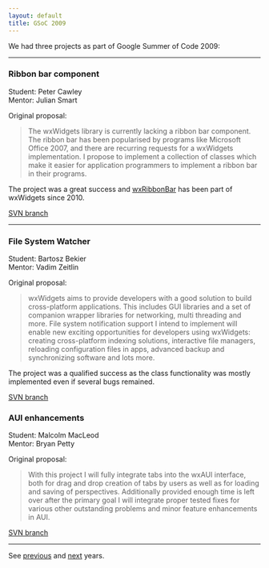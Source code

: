 ```yaml
---
layout: default
title: GSoC 2009
---
```


We had three projects as part of Google Summer of Code 2009:

----

### Ribbon bar component
Student: Peter Cawley  
Mentor: Julian Smart

Original proposal:

> The wxWidgets library is currently lacking a ribbon bar component. The ribbon
> bar has been popularised by programs like Microsoft Office 2007, and there
> are recurring requests for a wxWidgets implementation. I propose to implement
> a collection of classes which make it easier for application programmers to
> implement a ribbon bar in their programs.

The project was a great success and
[wxRibbonBar](http://docs.wxwidgets.org/trunk/classwx_ribbon_bar.html) has been
part of wxWidgets since 2010.

[SVN branch](http://trac.wxwidgets.org/browser/wxWidgets/branches/SOC2009_RIBBON)

----

### File System Watcher
Student: Bartosz Bekier  
Mentor: Vadim Zeitlin

Original proposal:

> wxWidgets aims to provide developers with a good solution to build
> cross-platform applications. This includes GUI libraries and a set of
> companion wrapper libraries for networking, multi threading and more. File
> system notification support I intend to implement will enable new exciting
> opportunities for developers using wxWidgets: creating cross-platform
> indexing solutions, interactive file managers, reloading configuration files
> in apps, advanced backup and synchronizing software and lots more.

The project was a qualified success as the class functionality was mostly
implemented even if several bugs remained.

[SVN branch](http://trac.wxwidgets.org/browser/wxWidgets/branches/SOC2009_FSWATCHER)

### AUI enhancements
Student: Malcolm MacLeod  
Mentor: Bryan Petty

Original proposal:

> With this project I will fully integrate tabs into the wxAUI interface, both
> for drag and drop creation of tabs by users as well as for loading and saving
> of perspectives. Additionally provided enough time is left over after the
> primary goal I will integrate proper tested fixes for various other
> outstanding problems and minor feature enhancements in AUI.

[SVN branch](http://trac.wxwidgets.org/browser/wxWidgets/branches/SOC2009_AUI)

----

See [previous](../2008/) and [next](../2010/) years.
